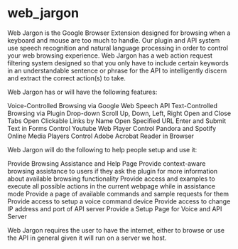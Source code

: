# web_jargon

Web Jargon is the Google Browser Extension designed for browsing when a keyboard and mouse are too much to handle. Our plugin and API system use speech recognition and natural language processing in order to control your web browsing experience. Web Jargon has a web action request filtering system designed so that you only have to include certain keywords in an understandable sentence or phrase for the API to intelligently discern and extract the correct action(s) to take. 

Web Jargon has or will have the following features: 

Voice-Controlled Browsing via Google Web Speech API
Text-Controlled Browsing via Plugin Drop-down
Scroll Up, Down, Left, Right
Open and Close Tabs
Open Clickable Links by Name
Open Specified URL
Enter and Submit Text in Forms
Control Youtube Web Player
Control Pandora and Spotify Online Media Players
Control Adobe Acrobat Reader in Browser

Web Jargon will do the following to help people setup and use it:

Provide Browsing Assistance and Help Page
Provide context-aware browsing assistance to users if they ask the plugin for more information about available browsing functionality
Provide access and examples to execute all possible actions in the current webpage while in assistance mode
Provide a page of available commands and sample requests for them
Provide access to setup a voice command device
Provide access to change IP address and port of API server
Provide a Setup Page for Voice and API Server

Web Jargon requires the user to have the internet, either to browse or use the API in general given it will run on a server we host.
